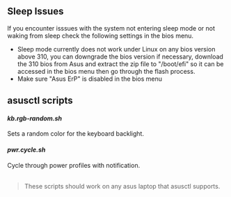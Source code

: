
<h2>Sleep Issues</h2>
<p>If you encounter isssues with the system not entering sleep mode or not waking from sleep check the following settings in the bios menu.</p>
<ul>
    <li>
        Sleep mode currently does not work under Linux on any bios version above 310, you can downgrade the bios version if necessary, download the 310 bios from <a
herf="https://rog.asus.com/us/laptops/rog-zephyrus/rog-zephyrus-g14-2023-series/helpdesk_bios/">Asus</a>
and extract the zip file to "/boot/efi" so it can be accessed in the bios menu then go through the flash process.
    </li>
    <li>
        Make sure "Asus ErP" is disabled in the bios menu
    </li>
</ul>
        


<h2>asusctl scripts</h2>
<h4><em>kb.rgb-random.sh</em></h4> Sets a random color for the keyboard backlight.
<h4><em>pwr.cycle.sh</em></h4> Cycle through power profiles with notification.
<br>
<br>

>These scripts should work on any asus laptop that asusctl supports.

